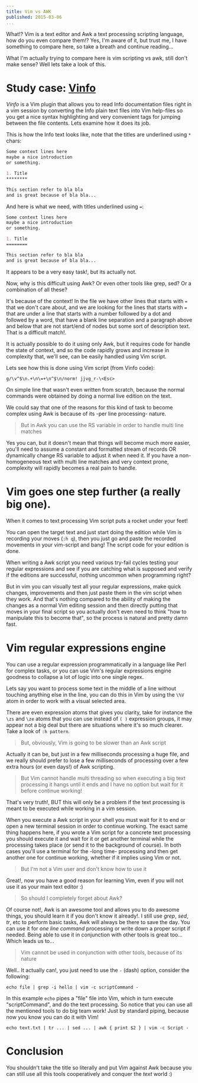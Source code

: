 ```yaml
---
title: Vim vs AWK
published: 2015-03-06
...
```


What!? Vim is a text editor and Awk a text processing scripting language, how do
you even compare them!? Yes, I'm aware of it, but trust me, I have something to
compare here, so take a breath and continue reading...

What I'm actually trying to compare here is vim scripting vs awk, still don't
make sense? Well lets take a look of this.


# Study case: [Vinfo](https://www.blogger.com/www.github.com/alx741/vinfo.git)

*Vinfo* is a Vim plugin that allows you to read Info documentation files right
in a vim session by converting the Info plain text files into Vim help-files so
you get a nice syntax highlighting and very convenient tags for jumping between
the file contents. Lets examine how it does its job.

<!--more-->

This is how the Info text looks like, note that the titles are underlined using
`*` chars:

```markdown
Some context lines here
maybe a nice introduction
or something.

1. Title
********

This section refer to bla bla
and is great because of bla bla...
```


And here is what we need, with titles underlined using `=`:

```markdown
Some context lines here
maybe a nice introduction
or something.

1. Title
========

This section refer to bla bla
and is great because of bla bla...
```


It appears to be a very easy task!, but its actually not.

Now, why is this difficult using Awk? Or even other tools like grep, sed? Or a
combination of all these?

It's because of the context! In the file we have other lines that starts with
`=` that we don't care about, and we are looking for the lines that starts with
`=` that are under a line that starts with a number followed by a dot and
followed by a word, that have a blank line separation and a paragraph above and
below that are not start/end of nodes but some sort of description text. That is
a difficult match!.

It is actually possible to do it using only Awk, but it requires code for handle
the state of context, and so the code rapidly grows and increase in complexity
that, we'll see, can be easily handled using Vim script.

Lets see how this is done using Vim script (from Vinfo code):

```vim
g/\v^$\n.+\n\=+\n^$\n/norm! jjvg_r-\<Esc>
```


On simple line that wasn't even written from scratch, because the normal
commands were obtained by doing a normal live edition on the text.

We could say that one of the reasons for this kind of task to become complex
using Awk is because of its -per line processing- nature.

> But in Awk you can use the RS variable in order to handle multi line matches

Yes you can, but it doesn't mean that things will become much more easier,
you'll need to assume a constant and formatted stream of records OR dynamically
change RS variable to adjust it when need it. If you have a non-homogeneous text
with multi line matches and very context prone, complexity will rapidly becomes
a real pain to handle.


# Vim goes one step further (a really big one).

When it comes to text processing Vim script puts a rocket under your feet!

You can open the target text and just start doing the edition while Vim is
recording your moves (`:h q`), then you just go and paste the recorded movements
in your vim-script and bang! The script code for your edition is done.

When writing a Awk script you need various try-fail cycles testing your regular
expressions and see if you are catching what is supposed and verify if the
editions are successful, nothing uncommon when programming right?

But in vim you can visually test all your regular expressions, make quick
changes, improvements and then just paste them in the vim script when they work.
And that's nothing compared to the ability of making the changes as a normal Vim
editing session and then directly putting that moves in your final script so you
actually don't even need to think "how to manipulate this to become that", so
the process is natural and pretty damn fast.


# Vim regular expressions engine

You can use a regular expression programmatically in a language like Perl for
complex tasks, or you can use Vim's regular expressions engine goodness to
collapse a lot of logic into one single regex.

Lets say you want to process some text in the middle of a line without touching
anything else in the line, you can do this in Vim by using the `\%V` atom in
order to work with a visual selected area.

There are even expression atoms that gives you clarity, take for instance the
`\zs` and `\ze` atoms that you can use instead of `( )` expression groups, it
may appear not a big deal but there are situations where it's so much clearer.
Take a look of `:h pattern`.

> But, obviously, Vim is going to be slower than an Awk script

Actually it can be, but just in a few milliseconds processing a huge file, and
we really should prefer to lose a few milliseconds of processing over a few
extra hours (or even days!) of Awk scripting.

> But Vim cannot handle multi threading so when executing a big text processing
> it hangs until it ends and I have no option but wait for it before continue
> working!

That's very truth!, BUT this will only be a problem if the text processing is
meant to be executed while working in a vim session.

When you execute a Awk script in your shell you must wait for it to end or open
a new terminal session in order to continue working. The exact same thing
happens here, if you wrote a Vim script for a concrete text processing you
should execute it and wait for it or get another terminal while the processing
takes place (or send it to the background of course). In both cases you'll use a
terminal for the -long time- processing and then get another one for continue
working, whether if it implies using Vim or not.

> But I'm not a Vim user and don't know how to use it

Great!, now you have a good reason for learning Vim, even if you will not use it
as your main text editor :)

> So should I completely forget about Awk?

Of course not!, Awk is an awesome tool and allows you to do awesome things, you
should learn it if you don't know it already!. I still use *grep*, *sed*, *tr*,
etc to perform basic tasks, Awk will always be there to save the day. You can
use it for *one line command* processing or write down a proper script if
needed. Being able to use it in conjunction with other tools is great too...
Which leads us to...

> Vim cannot be used in conjunction with other tools, because of its nature

Well.. It actually can!, you just need to use the `-` (dash) option, consider
the following:

    echo file | grep -i hello | vim -c scriptCommand -

In this example `echo` pipes a "file" file into Vim, which in turn execute
"scriptCommand", and do the text processing. So notice that you can use all the
mentioned tools to do big team work! Just by standard piping, because now you
know you can do it with Vim!

    echo text.txt | tr ... | sed ... | awk { print $2 } | vim -c Script -

# Conclusion

You shouldn't take the title so literally and put Vim against Awk because you
can still use all this tools cooperatively and conquer the *text* world :)

